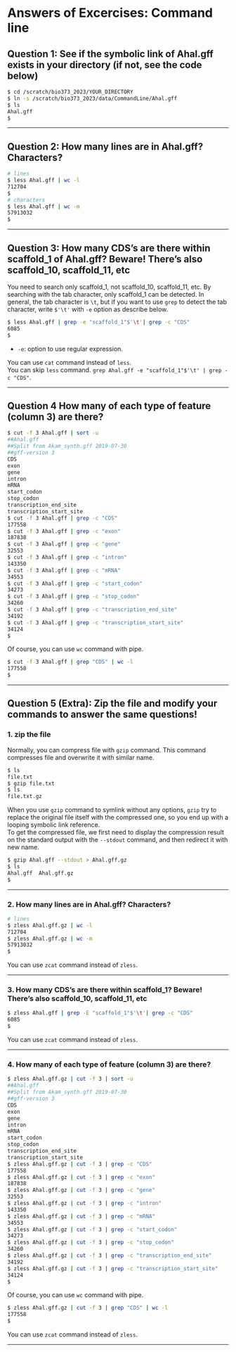 # Answers of Excercises: Command line

## Question 1: See if the symbolic link of Ahal.gff exists in your directory (if not, see the code below)

```bash
$ cd /scratch/bio373_2023/YOUR_DIRECTORY
$ ln -s /scratch/bio373_2023/data/CommandLine/Ahal.gff
$ ls
Ahal.gff
$
```

* * *

## Question 2: How many lines are in Ahal.gff? Characters?

```bash
# lines
$ less Ahal.gff | wc -l
712704
$
# characters
$ less Ahal.gff | wc -m
57913032
$
```

* * *

## Question 3: How many CDS’s are there within scaffold_1 of Ahal.gff? Beware! There’s also scaffold_10, scaffold_11, etc

You need to search only scaffold_1, not scaffold_10, scaffold_11, etc. By searching with the tab character, only scaffold_1 can be detected. In general, the tab character is `\t`, but if you want to use `grep` to detect the tab character, write `$'\t'` with `-e` option as describe below.

```bash
$ less Ahal.gff | grep -e "scaffold_1"$'\t'| grep -c "CDS"
6085
$
```

- `-e`: option to use regular expression.

You can use `cat` command instead of `less`.  
You can skip `less` command. `grep Ahal.gff -e "scaffold_1"$'\t' | grep -c "CDS"`.

* * *

## Question 4 How many of each type of feature (column 3) are there?

```bash
$ cut -f 3 Ahal.gff | sort -u 
##Ahal.gff
##Split from Akam_synth.gff 2019-07-30
##gff-version 3
CDS
exon
gene
intron
mRNA
start_codon
stop_codon
transcription_end_site
transcription_start_site
$ cut -f 3 Ahal.gff | grep -c "CDS"
177558
$ cut -f 3 Ahal.gff | grep -c "exon"
187838
$ cut -f 3 Ahal.gff | grep -c "gene"
32553
$ cut -f 3 Ahal.gff | grep -c "intron"
143350
$ cut -f 3 Ahal.gff | grep -c "mRNA"
34553
$ cut -f 3 Ahal.gff | grep -c "start_codon"
34273
$ cut -f 3 Ahal.gff | grep -c "stop_codon"
34260
$ cut -f 3 Ahal.gff | grep -c "transcription_end_site"
34192
$ cut -f 3 Ahal.gff | grep -c "transcription_start_site"
34124
$
```

Of course, you can use `wc` command with pipe.

```bash
$ cut -f 3 Ahal.gff | grep "CDS" | wc -l
177558
$ 
```

* * *


## Question 5 (Extra): Zip the file and modify your commands to answer the same questions!

### 1. zip the file

   Normally, you can compress file with `gzip` command. This command compresses file and overwrite it with similar name.  

```bash
$ ls
file.txt
$ gzip file.txt
$ ls
file.txt.gz
```

   When you use `gzip` command to symlink without any options, `gzip` try to replace the original file itself with the compressed one, so you end up with a looping symbolic link reference.  
   To get the compressed file, we first need to display the compression result on the standard output with the `--stdout` command, and then redirect it with new name.

```bash
$ gzip Ahal.gff --stdout > Ahal.gff.gz
$ ls
Ahal.gff  Ahal.gff.gz
$
```

* * *

### 2. How many lines are in Ahal.gff? Characters?

```bash
# lines
$ zless Ahal.gff.gz | wc -l
712704
$ zless Ahal.gff.gz | wc -m
57913032
$
```

You can use `zcat` command instead of `zless`.

* * *

### 3. How many CDS’s are there within scaffold_1? Beware! There’s also scaffold_10, scaffold_11, etc

```bash
$ zless Ahal.gff | grep -E "scaffold_1"$'\t'| grep -c "CDS"
6085
$
```

You can use `zcat` command instead of `zless`.

* * *

### 4. How many of each type of feature (column 3) are there?

```bash
$ zless Ahal.gff.gz | cut -f 3 | sort -u 
##Ahal.gff
##Split from Akam_synth.gff 2019-07-30
##gff-version 3
CDS
exon
gene
intron
mRNA
start_codon
stop_codon
transcription_end_site
transcription_start_site
$ zless Ahal.gff.gz | cut -f 3 | grep -c "CDS"
177558
$ zless Ahal.gff.gz | cut -f 3 | grep -c "exon"
187838
$ zless Ahal.gff.gz | cut -f 3 | grep -c "gene"
32553
$ zless Ahal.gff.gz | cut -f 3 | grep -c "intron"
143350
$ zless Ahal.gff.gz | cut -f 3 | grep -c "mRNA"
34553
$ zless Ahal.gff.gz | cut -f 3 | grep -c "start_codon"
34273
$ zless Ahal.gff.gz | cut -f 3 | grep -c "stop_codon"
34260
$ zless Ahal.gff.gz | cut -f 3 | grep -c "transcription_end_site"
34192
$ zless Ahal.gff.gz | cut -f 3 | grep -c "transcription_start_site"
34124
$
```

Of course, you can use `wc` command with pipe.

```bash
$ zless Ahal.gff.gz | cut -f 3 | grep "CDS" | wc -l
177558
$ 
```

You can use `zcat` command instead of `zless`.

* * *

